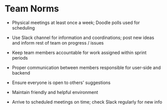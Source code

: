 # Team Norms

* Physical meetings at least once a week; Doodle polls used for scheduling

* Use Slack channel for information and coordinations; post new ideas and inform rest of team on progress / issues

* Keep team members accountable for work assigned within sprint periods

* Proper communication between members responsible for user-side and backend

* Ensure everyone is open to others' suggestions

* Maintain friendly and helpful environment

* Arrive to scheduled meetings on time; check Slack regularly for new info
